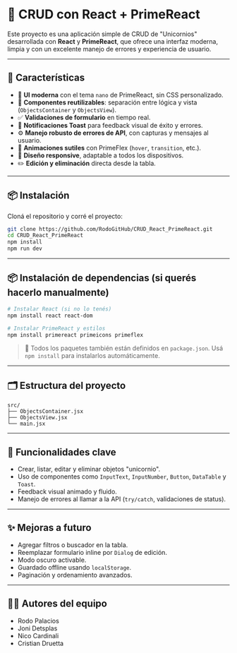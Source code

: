 # 🦄 CRUD con React + PrimeReact

Este proyecto es una aplicación simple de CRUD de "Unicornios" desarrollada con **React** y **PrimeReact**, que ofrece una interfaz moderna, limpia y con un excelente manejo de errores y experiencia de usuario.

---

## 🚀 Características

- 🎨 **UI moderna** con el tema `nano` de PrimeReact, sin CSS personalizado.
- 🧩 **Componentes reutilizables**: separación entre lógica y vista (`ObjectsContainer` y `ObjectsView`).
- ✅ **Validaciones de formulario** en tiempo real.
- 🔔 **Notificaciones Toast** para feedback visual de éxito y errores.
- ⚙️ **Manejo robusto de errores de API**, con capturas y mensajes al usuario.
- 💨 **Animaciones sutiles** con PrimeFlex (`hover`, `transition`, etc.).
- 📱 **Diseño responsive**, adaptable a todos los dispositivos.
- ✏️ **Edición y eliminación** directa desde la tabla.

---

## 📦 Instalación

Cloná el repositorio y corré el proyecto:

```bash
git clone https://github.com/RodoGitHub/CRUD_React_PrimeReact.git
cd CRUD_React_PrimeReact
npm install
npm run dev
```

---

## 📦 Instalación de dependencias (si querés hacerlo manualmente)

```bash
# Instalar React (si no lo tenés)
npm install react react-dom

# Instalar PrimeReact y estilos
npm install primereact primeicons primeflex
```

> 📁 Todos los paquetes también están definidos en `package.json`. Usá `npm install` para instalarlos automáticamente.

---

## 🗂️ Estructura del proyecto

```
src/
├── ObjectsContainer.jsx  
├── ObjectsView.jsx        
└── main.jsx              
```

---

## 🧠 Funcionalidades clave

- Crear, listar, editar y eliminar objetos "unicornio".
- Uso de componentes como `InputText`, `InputNumber`, `Button`, `DataTable` y `Toast`.
- Feedback visual animado y fluido.
- Manejo de errores al llamar a la API (`try/catch`, validaciones de status).

---

## ✨ Mejoras a futuro

- Agregar filtros o buscador en la tabla.
- Reemplazar formulario inline por `Dialog` de edición.
- Modo oscuro activable.
- Guardado offline usando `localStorage`.
- Paginación y ordenamiento avanzados.

---

## 👨‍💻 Autores del equipo

- Rodo Palacios
- Joni Detsplas
- Nico Cardinali
- Cristian Druetta
 
